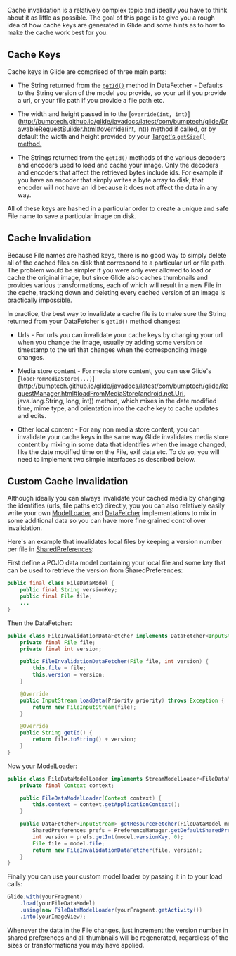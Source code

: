 Cache invalidation is a relatively complex topic and ideally you have to think about it as little as possible. The goal of this page is to give you a rough idea of how cache keys are generated in Glide and some hints as to how to make the cache work best for you.

## Cache Keys
Cache keys in Glide are comprised of three main parts:

* The String returned from the [``getId()``](http://bumptech.github.io/glide/javadocs/latest/com/bumptech/glide/load/data/DataFetcher.html#getId()) method in DataFetcher - Defaults to the String version of the model you provide, so your url if you provide a url, or your file path if you provide a file path etc.

* The width and height passed in to the [``override(int, int)``](http://bumptech.github.io/glide/javadocs/latest/com/bumptech/glide/DrawableRequestBuilder.html#override(int, int)) method if called, or by default the width and height provided by your [Target's ``getSize()`` method.](http://bumptech.github.io/glide/javadocs/latest/com/bumptech/glide/request/target/Target.html#getSize(com.bumptech.glide.request.target.SizeReadyCallback))

* The Strings returned from the ``getId()`` methods of the various decoders and encoders used to load and cache your image. Only the decoders and encoders that affect the retrieved bytes include ids. For example if you have an encoder that simply writes a byte array to disk, that encoder will not have an id because it does not affect the data in any way.

All of these keys are hashed in a particular order to create a unique and safe File name to save a particular image on disk.

## Cache Invalidation
Because File names are hashed keys, there is no good way to simply delete all of the cached files on disk that correspond to a particular url or file path. The problem would be simpler if you were only ever allowed to load or cache the original image, but since Glide also caches thumbnails and provides various transformations, each of which will result in a new File in the cache, tracking down and deleting every cached version of an image is practically impossible.

In practice, the best way to invalidate a cache file is to make sure the String returned from your DataFetcher's ``getId()`` method changes:

* Urls - For urls you can invalidate your cache keys by changing your url when you change the image, usually by adding some version or timestamp to the url that changes when the corresponding image changes.

* Media store content - For media store content, you can use Glide's [``loadFromMediaStore(...)``](http://bumptech.github.io/glide/javadocs/latest/com/bumptech/glide/RequestManager.html#loadFromMediaStore(android.net.Uri, java.lang.String, long, int)) method, which mixes in the date modified time, mime type, and orientation into the cache key to cache updates and edits.

* Other local content - For any non media store content, you can invalidate your cache keys in the same way Glide invalidates media store content by mixing in some data that identifies when the image changed, like the date modified time on the File, exif data etc. To do so, you will need to implement two simple interfaces as described below.

## Custom Cache Invalidation
Although ideally you can always invalidate your cached media by changing the identifies (urls, file paths etc) directly, you you can also relatively easily write your own [ModelLoader](http://bumptech.github.io/glide/javadocs/latest/com/bumptech/glide/load/model/ModelLoader.html) and [DataFetcher](http://bumptech.github.io/glide/javadocs/latest/com/bumptech/glide/load/data/DataFetcher.html) implementations to mix in some additional data so you can have more fine grained control over invalidation.

Here's an example that invalidates local files by keeping a version number per file in [SharedPreferences](http://developer.android.com/reference/android/content/SharedPreferences.html):

First define a POJO data model containing your local file and some key that can be used to retrieve the version from SharedPreferences:

```java
public final class FileDataModel {
    public final String versionKey;
    public final File file;
    ...
}
```

Then the DataFetcher:

```java
public class FileInvalidationDataFetcher implements DataFetcher<InputStream> {
    private final File file;
    private final int version;

    public FileInvalidationDataFetcher(File file, int version) {
        this.file = file;
        this.version = version;
    }

    @Override
    public InputStream loadData(Priority priority) throws Exception {
        return new FileInputStream(file);
    }

    @Override
    public String getId() {
        return file.toString() + version;
    }
}
```

Now your ModelLoader:

```java
public class FileDataModelLoader implements StreamModelLoader<FileDataModel> {
    private final Context context;

    public FileDataModelLoader(Context context) {
        this.context = context.getApplicationContext();
    }

    public DataFetcher<InputStream> getResourceFetcher(FileDataModel model, int width, int height) {
        SharedPreferences prefs = PreferenceManager.getDefaultSharedPreferences(context);
        int version = prefs.getInt(model.versionKey, 0);
        File file = model.file;
        return new FileInvalidationDataFetcher(file, version);
    }
}
```

Finally you can use your custom model loader by passing it in to your load calls:

```java
Glide.with(yourFragment)
    .load(yourFileDataModel)
    .using(new FileDataModelLoader(yourFragment.getActivity())
    .into(yourImageView);
```
        
Whenever the data in the File changes, just increment the version number in shared preferences and all thumbnails will be regenerated, regardless of the sizes or transformations you may have applied.
        
    


